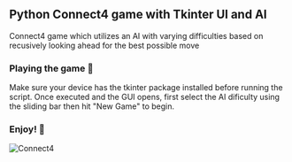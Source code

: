 ## Python Connect4 game with Tkinter UI and AI
Connect4 game which utilizes an AI with varying difficulties based on recusively looking ahead for the best possible move

### Playing the game :triangular_flag_on_post:
Make sure your device has the tkinter package installed before running the script.
Once executed and the GUI opens, first select the AI dificulty using the sliding bar then hit "New Game" to begin.

### Enjoy! :rocket:

![Connect4](https://user-images.githubusercontent.com/78878935/148326397-a0551668-3195-4915-880c-bacbe541cac2.png)
